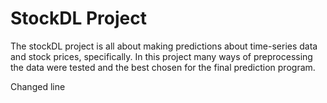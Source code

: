 # StockDL Project

The stockDL project is all about making predictions about time-series data and stock prices, specifically. In this project many ways of preprocessing the data were tested and the best chosen
for the final prediction program.

Changed line

